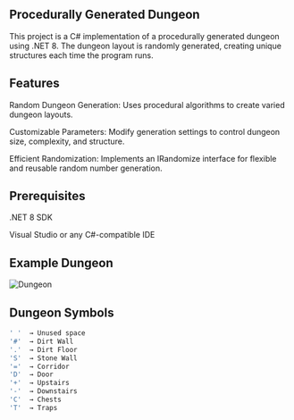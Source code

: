 ## Procedurally Generated Dungeon

This project is a C# implementation of a procedurally generated dungeon using .NET 8. The dungeon layout is randomly generated, creating unique structures each time the program runs.

## Features

Random Dungeon Generation: Uses procedural algorithms to create varied dungeon layouts.

Customizable Parameters: Modify generation settings to control dungeon size, complexity, and structure.

Efficient Randomization: Implements an IRandomize interface for flexible and reusable random number generation.


## Prerequisites

.NET 8 SDK

Visual Studio or any C#-compatible IDE

## Example Dungeon

![Dungeon](https://github.com/user-attachments/assets/2e279561-a5ea-45c2-b394-2fee6511d290)


## Dungeon Symbols
```C#
' '  → Unused space  
'#'  → Dirt Wall  
'.'  → Dirt Floor  
'S'  → Stone Wall  
'='  → Corridor  
'D'  → Door  
'+'  → Upstairs  
'-'  → Downstairs  
'C'  → Chests
'T'  → Traps
```
